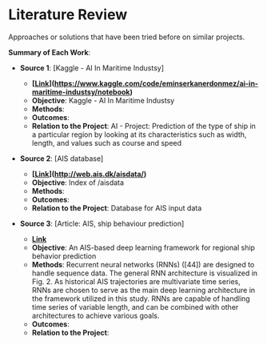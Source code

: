 # Literature Review

Approaches or solutions that have been tried before on similar projects.

**Summary of Each Work**:

- **Source 1**: [Kaggle - AI In Maritime Industsy]

  - **[[Link](https://www.kaggle.com/code/eminserkanerdonmez/ai-in-maritime-industsy/notebook)](https://www.kaggle.com/code/eminserkanerdonmez/ai-in-maritime-industsy/notebook)**
  - **Objective**: Kaggle - AI In Maritime Industsy
  - **Methods**:
  - **Outcomes**:
  - **Relation to the Project**: AI - Project: Prediction of the type of ship in a particular region by looking at its characteristics such as width, length, and values such as course and speed 

- **Source 2**: [AIS database]

  - **[[Link](http://web.ais.dk/aisdata/)](http://web.ais.dk/aisdata/)**
  - **Objective**: Index of /aisdata
  - **Methods**:
  - **Outcomes**:
  - **Relation to the Project**: Database for AIS input data

- **Source 3**: [Article: AIS, ship behaviour prediction]

  - **[Link](https://www.sciencedirect.com/science/article/pii/S0951832021003409)**
  - **Objective**: An AIS-based deep learning framework for regional ship behavior prediction
  - **Methods**: Recurrent neural networks (RNNs) ([44]) are designed to handle sequence data. The general RNN architecture is visualized in Fig. 2. As historical AIS trajectories are multivariate time series, RNNs are chosen to serve as the main deep learning architecture in the framework utilized in this study. RNNs are capable of handling time series of variable length, and can be combined with other architectures to achieve various goals. 
  - **Outcomes**:
  - **Relation to the Project**: 

